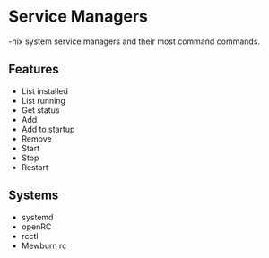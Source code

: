 # Service Managers

-nix system service managers and their most command commands.

## Features
- List installed
- List running
- Get status
- Add
- Add to startup
- Remove
- Start
- Stop
- Restart

## Systems
- systemd
- openRC
- rcctl
- Mewburn rc
